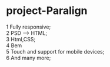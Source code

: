 # project-Paralign
1 Fully responsive;  
2 PSD --> HTML;  
3 Html,CSS;  
4 Bem  
5 Touch and support for mobile devices;  
6 And many more;    

